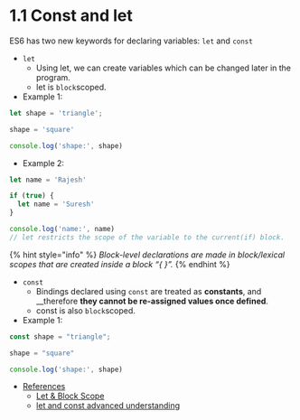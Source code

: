 # 1.1 Const and let

ES6 has two new keywords for declaring variables: `let` and `const`    

* `let`
  * Using let, we can create variables which can be changed later in the program. 
  * let  is `block`scoped.
* Example 1:

```javascript
let shape = 'triangle';

shape = 'square'

console.log('shape:', shape)
```

* Example 2:

```javascript
let name = 'Rajesh'

if (true) {
  let name = 'Suresh'
}

console.log('name:', name)
// let restricts the scope of the variable to the current(if) block.
```

{% hint style="info" %}
_Block-level declarations are made in block/lexical scopes that are created inside a block “{ }”._
{% endhint %}



* `const`
  * Bindings declared using `const` are treated as **constants**, and __therefore **they cannot be re-assigned values once defined**.
  * const  is also `block`scoped.
* Example 1: 

```javascript
const shape = "triangle";

shape = "square"

console.log('shape:', shape)
```

* [References](https://codeburst.io/javascript-what-are-template-literals-5d08a50ef2e3)
  * [Let & Block Scope ](https://www.udemy.com/es6-bootcamp-next-generation-javascript/)
  * [let and const advanced understanding](https://medium.freecodecamp.org/what-is-variable-hoisting-differentiating-between-var-let-and-const-in-es6-f1a70bb43d)

